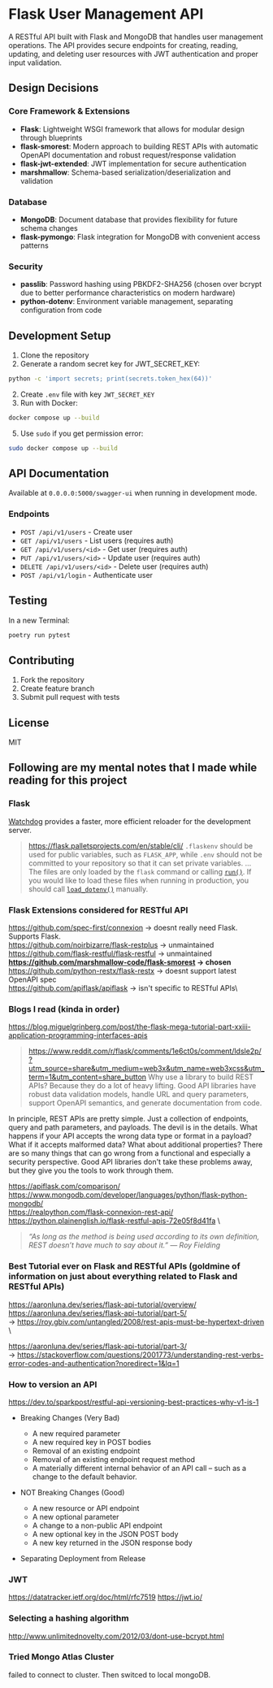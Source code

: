 # Flask User Management API

A RESTful API built with Flask and MongoDB that handles user management operations. The API provides secure endpoints for creating, reading, updating, and deleting user resources with JWT authentication and proper input validation.

## Design Decisions

### Core Framework & Extensions
- **Flask**: Lightweight WSGI framework that allows for modular design through blueprints
- **flask-smorest**: Modern approach to building REST APIs with automatic OpenAPI documentation and robust request/response validation
- **flask-jwt-extended**: JWT implementation for secure authentication
- **marshmallow**: Schema-based serialization/deserialization and validation

### Database
- **MongoDB**: Document database that provides flexibility for future schema changes
- **flask-pymongo**: Flask integration for MongoDB with convenient access patterns

### Security
- **passlib**: Password hashing using PBKDF2-SHA256 (chosen over bcrypt due to better performance characteristics on modern hardware)
- **python-dotenv**: Environment variable management, separating configuration from code


## Development Setup

1. Clone the repository
2. Generate a random secret key for JWT_SECRET_KEY:
```bash
python -c 'import secrets; print(secrets.token_hex(64))'
```
2. Create `.env` file with key `JWT_SECRET_KEY`
4. Run with Docker:
```bash
docker compose up --build
```
5. Use `sudo` if you get permission error:
```bash
sudo docker compose up --build
```

## API Documentation

Available at `0.0.0.0:5000/swagger-ui` when running in development mode.

### Endpoints
- `POST /api/v1/users` - Create user
- `GET /api/v1/users` - List users (requires auth)
- `GET /api/v1/users/<id>` - Get user (requires auth)
- `PUT /api/v1/users/<id>` - Update user (requires auth)
- `DELETE /api/v1/users/<id>` - Delete user (requires auth)
- `POST /api/v1/login` - Authenticate user

## Testing
In a new Terminal:
```bash
poetry run pytest
```

## Contributing

1. Fork the repository
2. Create feature branch
3. Submit pull request with tests

## License

MIT


## Following are my mental notes that I made while reading for this project
### Flask
[Watchdog](https://pythonhosted.org/watchdog/) provides a faster, more efficient reloader for the development server.

> https://flask.palletsprojects.com/en/stable/cli/
`.flaskenv` should be used for public variables, such as `FLASK_APP`, while `.env` should not be committed to your repository so that it can set private variables.
...
The files are only loaded by the `flask` command or calling [`run()`](https://flask.palletsprojects.com/en/stable/api/#flask.Flask.run "flask.Flask.run"). If you would like to load these files when running in production, you should call [`load_dotenv()`](https://flask.palletsprojects.com/en/stable/api/#flask.cli.load_dotenv "flask.cli.load_dotenv") manually.


### Flask Extensions considered for RESTful API
https://github.com/spec-first/connexion -> doesnt really need Flask. Supports Flask.\
https://github.com/noirbizarre/flask-restplus -> unmaintained\
https://github.com/flask-restful/flask-restful -> unmaintained\
**https://github.com/marshmallow-code/flask-smorest -> chosen**\
https://github.com/python-restx/flask-restx -> doesnt support latest OpenAPI spec\
https://github.com/apiflask/apiflask -> isn't specific to RESTful APIs\


### Blogs I read (kinda in order)
https://blog.miguelgrinberg.com/post/the-flask-mega-tutorial-part-xxiii-application-programming-interfaces-apis


> https://www.reddit.com/r/flask/comments/1e6ct0s/comment/ldsle2p/?utm_source=share&utm_medium=web3x&utm_name=web3xcss&utm_term=1&utm_content=share_button
Why use a library to build REST APIs? Because they do a lot of heavy lifting. Good API libraries have robust data validation models, handle URL and query parameters, support OpenAPI semantics, and generate documentation from code.
>
In principle, REST APIs are pretty simple. Just a collection of endpoints, query and path parameters, and payloads. The devil is in the details. What happens if your API accepts the wrong data type or format in a payload? What if it accepts malformed data? What about additional properties? There are so many things that can go wrong from a functional and especially a security perspective. Good API libraries don't take these problems away, but they give you the tools to work through them.


https://apiflask.com/comparison/ \
https://www.mongodb.com/developer/languages/python/flask-python-mongodb/ \
https://realpython.com/flask-connexion-rest-api/ \
https://python.plainenglish.io/flask-restful-apis-72e05f8d41fa \

> _“As long as the method is being used according to its own definition, REST doesn’t have much to say about it.” — Roy Fielding_


### Best Tutorial ever on Flask and RESTful APIs (goldmine of information on just about everything related to Flask and RESTful APIs)

https://aaronluna.dev/series/flask-api-tutorial/overview/ \
https://aaronluna.dev/series/flask-api-tutorial/part-5/ \
	-> https://roy.gbiv.com/untangled/2008/rest-apis-must-be-hypertext-driven \

https://aaronluna.dev/series/flask-api-tutorial/part-3/ \
-> https://stackoverflow.com/questions/2001773/understanding-rest-verbs-error-codes-and-authentication?noredirect=1&lq=1
	
### How to version an API

https://dev.to/sparkpost/restful-api-versioning-best-practices-why-v1-is-1
- Breaking Changes (Very Bad)
    
    - A new required parameter
    - A new required key in POST bodies
    - Removal of an existing endpoint
    - Removal of an existing endpoint request method
    - A materially different internal behavior of an API call – such as a change to the default behavior.
- NOT Breaking Changes (Good)
    
    - A new resource or API endpoint
    - A new optional parameter
    - A change to a non-public API endpoint
    - A new optional key in the JSON POST body
    - A new key returned in the JSON response body
    
- Separating Deployment from Release


### JWT
https://datatracker.ietf.org/doc/html/rfc7519
https://jwt.io/

### Selecting a hashing algorithm
http://www.unlimitednovelty.com/2012/03/dont-use-bcrypt.html


### Tried Mongo Atlas Cluster
failed to connect to cluster. Then switced to local mongoDB.

